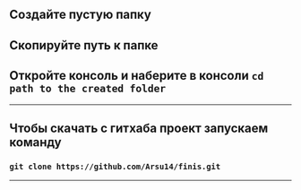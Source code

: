 ## Cоздайте пустую папку
## Скопируйте путь к папке 
## Откройте консоль и наберите в консоли ```cd path to the created folder```
---
## Чтобы скачать с гитхаба проект запускаем команду
### ```git clone https://github.com/Arsu14/finis.git```
---

